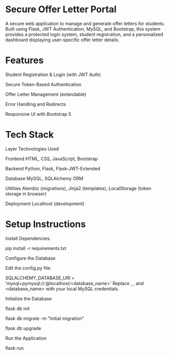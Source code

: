 # Secure Offer Letter Portal
A secure web application to manage and generate offer letters for students. Built using Flask, JWT Authentication, MySQL, and Bootstrap, this system provides a protected login system, student registration, and a personalized dashboard displaying user-specific offer letter details.

# Features
Student Registration & Login (with JWT Auth)

Secure Token-Based Authentication

Offer Letter Management (extendable)

Error Handling and Redirects

Responsive UI with Bootstrap 5

# Tech Stack
Layer	Technologies Used

Frontend	HTML, CSS, JavaScript, Bootstrap

Backend	Python, Flask, Flask-JWT-Extended

Database	MySQL, SQLAlchemy ORM

Utilities	Alembic (migrations), Jinja2 (templates), LocalStorage (token storage in browser)

Deployment	Localhost (development)

# Setup Instructions

Install Dependencies:

pip install -r requirements.txt

Configure the Database

Edit the config.py file:

SQLALCHEMY_DATABASE_URI = 'mysql+pymysql://<username>:<password>@localhost/<database_name>'
Replace <username>, <password>, and <database_name> with your local MySQL credentials.

Initialize the Database

flask db init

flask db migrate -m "Initial migration"

flask db upgrade

Run the Application

flask run
